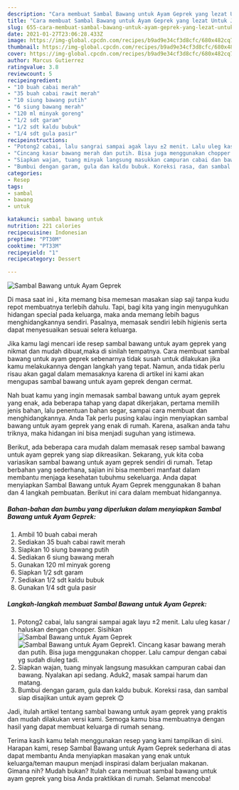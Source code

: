 ```yaml
---
description: "Cara membuat Sambal Bawang untuk Ayam Geprek yang lezat Untuk Jualan"
title: "Cara membuat Sambal Bawang untuk Ayam Geprek yang lezat Untuk Jualan"
slug: 655-cara-membuat-sambal-bawang-untuk-ayam-geprek-yang-lezat-untuk-jualan
date: 2021-01-27T23:06:28.433Z
image: https://img-global.cpcdn.com/recipes/b9ad9e34cf3d8cfc/680x482cq70/sambal-bawang-untuk-ayam-geprek-foto-resep-utama.jpg
thumbnail: https://img-global.cpcdn.com/recipes/b9ad9e34cf3d8cfc/680x482cq70/sambal-bawang-untuk-ayam-geprek-foto-resep-utama.jpg
cover: https://img-global.cpcdn.com/recipes/b9ad9e34cf3d8cfc/680x482cq70/sambal-bawang-untuk-ayam-geprek-foto-resep-utama.jpg
author: Marcus Gutierrez
ratingvalue: 3.8
reviewcount: 5
recipeingredient:
- "10 buah cabai merah"
- "35 buah cabai rawit merah"
- "10 siung bawang putih"
- "6 siung bawang merah"
- "120 ml minyak goreng"
- "1/2 sdt garam"
- "1/2 sdt kaldu bubuk"
- "1/4 sdt gula pasir"
recipeinstructions:
- "Potong2 cabai, lalu sangrai sampai agak layu ±2 menit. Lalu uleg kasar / haluskan dengan chopper. Sisihkan"
- "Cincang kasar bawang merah dan putih. Bisa juga menggunakan chopper. Lalu campur dengan cabai yg sudah diuleg tadi."
- "Siapkan wajan, tuang minyak langsung masukkan campuran cabai dan bawang. Nyalakan api sedang. Aduk2, masak sampai harum dan matang."
- "Bumbui dengan garam, gula dan kaldu bubuk. Koreksi rasa, dan sambal siap disajikan untuk ayam geprek 😊"
categories:
- Resep
tags:
- sambal
- bawang
- untuk

katakunci: sambal bawang untuk 
nutrition: 221 calories
recipecuisine: Indonesian
preptime: "PT30M"
cooktime: "PT33M"
recipeyield: "1"
recipecategory: Dessert

---
```



![Sambal Bawang untuk Ayam Geprek](https://img-global.cpcdn.com/recipes/b9ad9e34cf3d8cfc/680x482cq70/sambal-bawang-untuk-ayam-geprek-foto-resep-utama.jpg)

Di masa  saat ini , kita memang bisa memesan masakan siap saji tanpa kudu repot membuatnya terlebih dahulu. Tapi, bagi kita yang ingin menyuguhkan hidangan special pada keluarga, maka anda memang lebih bagus menghidangkannya sendiri. Pasalnya, memasak sendiri lebih higienis serta dapat menyesuaikan sesuai selera keluarga.

Jika kamu lagi mencari ide resep sambal bawang untuk ayam geprek yang nikmat dan mudah dibuat,maka di sinilah tempatnya. Cara membuat sambal bawang untuk ayam geprek  sebenarnya tidak susah untuk dilakukan jika kamu melakukannya dengan langkah yang tepat. Namun, anda tidak perlu risau akan gagal dalam memasaknya 
karena di artikel ini kami akan mengupas sambal bawang untuk ayam geprek dengan cermat.  



Nah buat kamu yang ingin memasak sambal bawang untuk ayam geprek yang enak, ada beberapa tahap yang dapat dikerjakan, pertama memilih jenis bahan, lalu penentuan bahan segar, sampai cara membuat dan menghidangkannya. Anda Tak perlu pusing kalau ingin menyiapkan sambal bawang untuk ayam geprek yang enak di rumah. Karena, asalkan anda  tahu triknya, maka hidangan ini bisa menjadi suguhan yang istimewa.

Berikut, ada beberapa cara mudah dalam memasak resep sambal bawang untuk ayam geprek yang siap dikreasikan. Sekarang, yuk kita coba variasikan sambal bawang untuk ayam geprek sendiri di rumah. Tetap berbahan yang sederhana, sajian ini bisa memberi manfaat dalam membantu menjaga kesehatan tubuhmu sekeluarga. Anda dapat menyiapkan Sambal Bawang untuk Ayam Geprek menggunakan 8 bahan dan 4 langkah pembuatan. Berikut ini cara dalam membuat hidangannya.

<!--inarticleads1-->

##### Bahan-bahan dan bumbu yang diperlukan dalam menyiapkan Sambal Bawang untuk Ayam Geprek:

1. Ambil 10 buah cabai merah
1. Sediakan 35 buah cabai rawit merah
1. Siapkan 10 siung bawang putih
1. Sediakan 6 siung bawang merah
1. Gunakan 120 ml minyak goreng
1. Siapkan 1/2 sdt garam
1. Sediakan 1/2 sdt kaldu bubuk
1. Gunakan 1/4 sdt gula pasir




<!--inarticleads2-->

##### Langkah-langkah membuat Sambal Bawang untuk Ayam Geprek:

1. Potong2 cabai, lalu sangrai sampai agak layu ±2 menit. Lalu uleg kasar / haluskan dengan chopper. Sisihkan
<img src="https://img-global.cpcdn.com/steps/9e0e78fa495973fc/160x128cq70/sambal-bawang-untuk-ayam-geprek-langkah-memasak-1-foto.jpg" alt="Sambal Bawang untuk Ayam Geprek"><img src="https://img-global.cpcdn.com/steps/168304c05571e438/160x128cq70/sambal-bawang-untuk-ayam-geprek-langkah-memasak-1-foto.jpg" alt="Sambal Bawang untuk Ayam Geprek">1. Cincang kasar bawang merah dan putih. Bisa juga menggunakan chopper. Lalu campur dengan cabai yg sudah diuleg tadi.
1. Siapkan wajan, tuang minyak langsung masukkan campuran cabai dan bawang. Nyalakan api sedang. Aduk2, masak sampai harum dan matang.
1. Bumbui dengan garam, gula dan kaldu bubuk. Koreksi rasa, dan sambal siap disajikan untuk ayam geprek 😊




Jadi, itulah artikel tentang  sambal bawang untuk ayam geprek  yang praktis dan mudah dilakukan versi kami. Semoga kamu bisa membuatnya dengan hasil yang dapat membuat keluarga di rumah senang. 

Terima kasih kamu telah menggunakan resep yang kami tampilkan di sini. Harapan kami, resep  Sambal Bawang untuk Ayam Geprek sederhana di atas dapat membantu Anda menyiapkan masakan yang enak untuk keluarga/teman maupun menjadi inspirasi dalam berjualan makanan. Gimana nih? Mudah bukan? Itulah cara membuat sambal bawang untuk ayam geprek yang bisa Anda praktikkan di rumah. Selamat mencoba!

